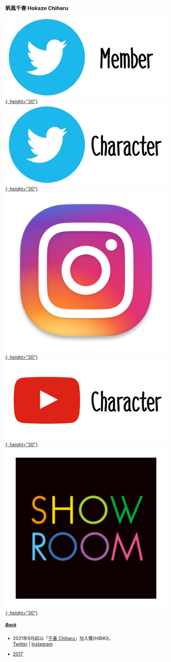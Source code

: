 ### 帆風千春 Hokaze Chiharu
[![twitter_@c_hokaze227](../../../Img/Icon_Twitter_Mem.PNG){: height="30"}](https://twitter.com/c_hokaze227) [![twitter_@_satoreika](../../../Img/Icon_Twitter_Char.PNG){: height="30"}](https://twitter.com/_satoreika) [![instagram_@c_rurun410](../../../Img/Icon_Instagram.PNG){: height="30"}](https://www.instagram.com/c_rurun410/)  [![youtube](../../../Img/Icon_Youtube_Char.PNG){: height="30"}](https://www.youtube.com/channel/UC9E41LwRtQ2rFyNH3XsH3kQ) [![showroom_digital_idol_2](../../../Img/Icon_Showroom.PNG){: height="30"}](https://www.showroom-live.com/room/profile?room_id=87719) 
##### [Back](../../../readme.md)

* 2021年9月起以「<a target="_blank" rel="noreferrer noopener" href="https://hibiki-cast.jp/hibiki_f/961/">千春 Chiharu</a>」加入響(HiBiKi)。<br>
<a target="_blank" rel="noreferrer noopener" href="https://twitter.com/chiharu_okr">Twitter</a> | <a target="_blank" rel="noreferrer noopener" href="https://www.instagram.com/chiharu_okr">Instagram</a>

- [2017](Chiharu2017.md)
